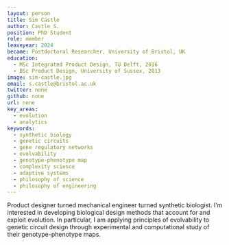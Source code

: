 ```yaml
---
layout: person
title: Sim Castle
author: Castle S.
position: PhD Student
role: member
leaveyear: 2024
became: Postdoctoral Researcher, University of Bristol, UK
education:
  - MSc Integrated Product Design, TU Delft, 2016  
  - BSc Product Design, University of Sussex, 2013
image: sim-castle.jpg
email: s.castle@bristol.ac.uk
twitter: none
github: none
url: none
key_areas:
  - evolution
  - analytics
keywords:
  - synthetic biology
  - genetic circuits
  - gene regulatory networks
  - evolvability
  - genotype-phenotype map
  - complexity science
  - adaptive systems
  - philosophy of science
  - philosophy of engineering
---
```

Product designer turned mechanical engineer turned synthetic biologist. I’m interested in developing biological design methods that account for and exploit evolution. In particular, I am applying principles of evolvability to genetic circuit design through experimental and computational study of their genotype-phenotype maps.